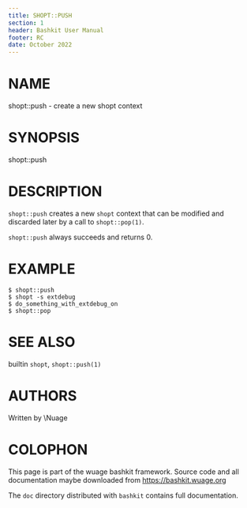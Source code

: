 ```yaml
---
title: SHOPT::PUSH
section: 1
header: Bashkit User Manual
footer: RC
date: October 2022
---
```


# NAME

shopt::push - create a new shopt context

# SYNOPSIS

shopt::push

# DESCRIPTION

`shopt::push` creates a new `shopt` context that can be modified
and discarded later by a call to `shopt::pop(1)`.

`shopt::push` always succeeds and returns 0.

# EXAMPLE

    $ shopt::push
    $ shopt -s extdebug
    $ do_something_with_extdebug_on
    $ shopt::pop

# SEE ALSO

builtin `shopt`, `shopt::push(1)`

# AUTHORS
Written by \\Nuage

# COLOPHON
This page is part of the wuage bashkit framework. Source code and all
documentation maybe downloaded from <https://bashkit.wuage.org>

The `doc` directory distributed with `bashkit` contains full documentation.
